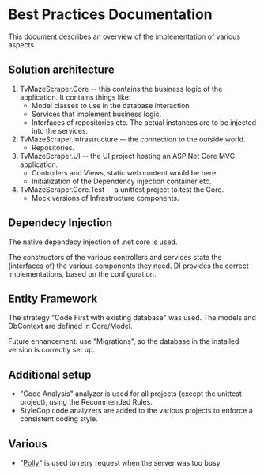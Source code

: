 # Best Practices Documentation

This document describes an overview of the implementation of various aspects.

## Solution architecture

1. TvMazeScraper.Core -- this contains the business logic of the application. It contains things like:
    * Model classes to use in the database interaction.
    * Services that implement business logic.
    * Interfaces of repositories etc. The actual instances are to be injected into the services.
2. TvMazeScraper.Infrastructure -- the connection to the outside world.
    * Repositories.
3. TvMazeScraper.UI -- the UI project hosting an ASP.Net Core MVC application.
    * Controllers and Views, static web content would be here.
    * Initialization of the Dependency Injection container etc.
4. TvMazeScraper.Core.Test -- a unittest project to test the Core.
    * Mock versions of Infrastructure components.


## Dependecy Injection

The native dependecy injection of .net core is used.

The constructors of the various controllers and services state the (interfaces of) the various components they need. DI provides the correct implementations, based on the configuration.

## Entity Framework

The strategy "Code First with existing database" was used. The models and DbContext are defined in Core/Model.

Future enhancement: use "Migrations", so the database in the installed version is correctly set up.

## Additional setup

* "Code Analysis" analyzer is used for all projects (except the unittest project), using the Recommended Rules.
* StyleCop code analyzers are added to the various projects to enforce a consistent coding style.

## Various
* "[Polly](https://github.com/App-vNext/Polly)"  is used to retry request when the server was too busy. 
